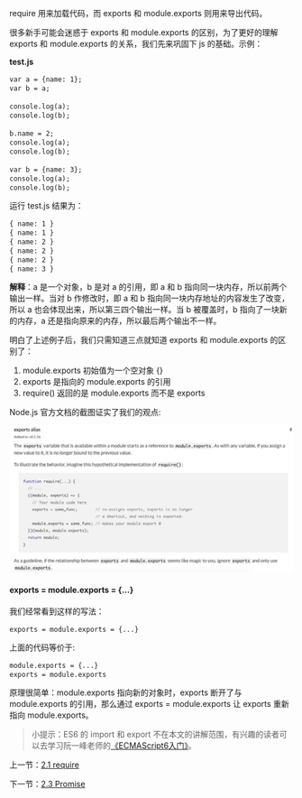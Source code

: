 require 用来加载代码，而 exports 和 module.exports 则用来导出代码。

很多新手可能会迷惑于 exports 和 module.exports 的区别，为了更好的理解 exports 和 module.exports 的关系，我们先来巩固下 js 的基础。示例：

**test.js**

```
var a = {name: 1};
var b = a;

console.log(a);
console.log(b);

b.name = 2;
console.log(a);
console.log(b);

var b = {name: 3};
console.log(a);
console.log(b);
```

运行 test.js 结果为：

```
{ name: 1 }
{ name: 1 }
{ name: 2 }
{ name: 2 }
{ name: 2 }
{ name: 3 }
```

**解释**：a 是一个对象，b 是对 a 的引用，即 a 和 b 指向同一块内存，所以前两个输出一样。当对 b 作修改时，即 a 和 b 指向同一块内存地址的内容发生了改变，所以 a 也会体现出来，所以第三四个输出一样。当 b 被覆盖时，b 指向了一块新的内存，a 还是指向原来的内存，所以最后两个输出不一样。

明白了上述例子后，我们只需知道三点就知道 exports 和 module.exports 的区别了：

1. module.exports 初始值为一个空对象 {}
2. exports 是指向的 module.exports 的引用
3. require() 返回的是 module.exports 而不是 exports

Node.js 官方文档的截图证实了我们的观点:

![](./img/2.2.1.png)

#### exports = module.exports = {...}

我们经常看到这样的写法：

```
exports = module.exports = {...}
```

上面的代码等价于:

```
module.exports = {...}
exports = module.exports
```

原理很简单：module.exports 指向新的对象时，exports 断开了与 module.exports 的引用，那么通过 exports = module.exports 让 exports 重新指向 module.exports。

> 小提示：ES6 的 import 和 export 不在本文的讲解范围，有兴趣的读者可以去学习阮一峰老师的[《ECMAScript6入门》](http://es6.ruanyifeng.com/)。

上一节：[2.1 require](https://github.com/Liuxiang66/express-project/blob/master/book/2.1%20require.md)

下一节：[2.3 Promise](https://github.com/Liuxiang66/express-project/blob/master/book/2.3%20Promise.md)